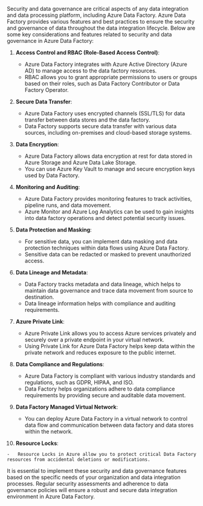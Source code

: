 
Security and data governance are critical aspects of any data integration and data processing platform, including Azure Data Factory. Azure Data Factory provides various features and best practices to ensure the security and governance of data throughout the data integration lifecycle. Below are some key considerations and features related to security and data governance in Azure Data Factory:

1.  **Access Control and RBAC (Role-Based Access Control)**:
    
    -   Azure Data Factory integrates with Azure Active Directory (Azure AD) to manage access to the data factory resources.
    -   RBAC allows you to grant appropriate permissions to users or groups based on their roles, such as Data Factory Contributor or Data Factory Operator.
2.  **Secure Data Transfer**:
    
    -   Azure Data Factory uses encrypted channels (SSL/TLS) for data transfer between data stores and the data factory.
    -   Data Factory supports secure data transfer with various data sources, including on-premises and cloud-based storage systems.
3.  **Data Encryption**:
    
    -   Azure Data Factory allows data encryption at rest for data stored in Azure Storage and Azure Data Lake Storage.
    -   You can use Azure Key Vault to manage and secure encryption keys used by Data Factory.
4.  **Monitoring and Auditing**:
    
    -   Azure Data Factory provides monitoring features to track activities, pipeline runs, and data movement.
    -   Azure Monitor and Azure Log Analytics can be used to gain insights into data factory operations and detect potential security issues.
5.  **Data Protection and Masking**:
    
    -   For sensitive data, you can implement data masking and data protection techniques within data flows using Azure Data Factory.
    -   Sensitive data can be redacted or masked to prevent unauthorized access.
6.  **Data Lineage and Metadata**:
    
    -   Data Factory tracks metadata and data lineage, which helps to maintain data governance and trace data movement from source to destination.
    -   Data lineage information helps with compliance and auditing requirements.
7.  **Azure Private Link**:
    
    -   Azure Private Link allows you to access Azure services privately and securely over a private endpoint in your virtual network.
    -   Using Private Link for Azure Data Factory helps keep data within the private network and reduces exposure to the public internet.
8.  **Data Compliance and Regulations**:
    
    -   Azure Data Factory is compliant with various industry standards and regulations, such as GDPR, HIPAA, and ISO.
    -   Data Factory helps organizations adhere to data compliance requirements by providing secure and auditable data movement.
9.  **Data Factory Managed Virtual Network**:
    
    -   You can deploy Azure Data Factory in a virtual network to control data flow and communication between data factory and data stores within the network.
10.  **Resource Locks**:
  
    -   Resource Locks in Azure allow you to protect critical Data Factory resources from accidental deletions or modifications.

It is essential to implement these security and data governance features based on the specific needs of your organization and data integration processes. Regular security assessments and adherence to data governance policies will ensure a robust and secure data integration environment in Azure Data Factory.
